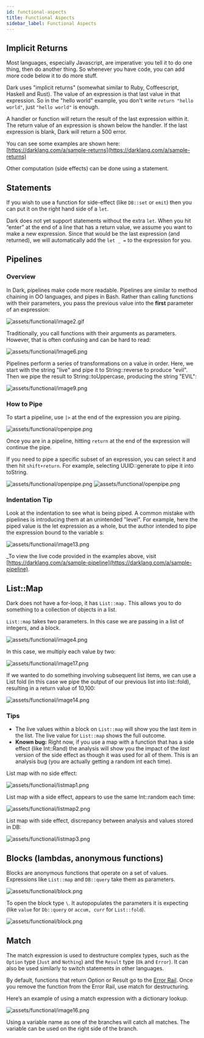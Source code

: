 ```yaml
---
id: functional-aspects
title: Functional Aspects
sidebar_label: Functional Aspects
---
```


## Implicit Returns

Most languages, especially Javascript, are imperative: you tell it to do one thing, then do another thing. So whenever you have code, you can add more code below it to do more stuff.

Dark uses "implicit returns" (somewhat similar to Ruby, Coffeescript, Haskell and Rust). The value of an expression is that last value in that expression. So in the "hello world" example, you don't write `return "hello world"`, just `"hello world"` is enough.

A handler or function will return the result of the last expression within it. The return value of an expression is shown below the handler. If the last expression is blank, Dark will return a 500 error.

You can see some examples are shown here: [https://darklang.com/a/sample-returns](https://darklang.com/a/sample-returns)

Other computation (side effects) can be done using a statement.

## Statements

If you wish to use a function for side-effect (like `DB::set` or `emit`) then you can put it on the right hand side of a `let`.

Dark does not yet support statements without the extra `let`. When you hit “enter” at the end of a line that has a return value, we assume you want to make a new expression. Since that would be the last expression (and returned), we will automatically add the `let _ =` to the expression for you.

## Pipelines

### Overview

In Dark, pipelines make code more readable. Pipelines are similar to method chaining in OO languages, and pipes in Bash. Rather than calling functions with their parameters, you pass the previous value into the **first** parameter of an expression:

![assets/functional/image2.gif](assets/functional/image2.gif)

Traditionally, you call functions with their arguments as parameters. However, that is often confusing and can be hard to read:

![assets/functional/Image6.png](assets/functional/image6.png)

Pipelines perform a series of transformations on a value in order. Here, we start with the string "live" and pipe it to String::reverse to produce "evil". Then we pipe the result to String::toUppercase, producing the string "EVIL":

![assets/functional/image9.png](assets/functional/image9.png)

### How to Pipe

To start a pipeline, use `|>` at the end of the expression you are piping.

![assets/functional/openpipe.png](assets/functional/openpipe.png)

Once you are in a pipeline, hitting `return` at the end of the expression will continue the pipe.

If you need to pipe a specific subset of an expression, you can select it and then hit `shift+return`. For example, selecting UUID::generate to pipe it into toString.

![assets/functional/openpipe.png](assets/functional/selectpipe.png)
![assets/functional/openpipe.png](assets/functional/successfulpipe.png)

### Indentation Tip

Look at the indentation to see what is being piped. A common mistake with pipelines is introducing them at an unintended "level". For example, here the piped value is the let expression as a whole, but the author intended to pipe the expression bound to the variable s:

![assets/functional/image13.png](assets/functional/image13.png)

\_To view the live code provided in the examples above, visit [https://darklang.com/a/sample-pipeline](https://darklang.com/a/sample-pipeline).

## List::Map

Dark does not have a for-loop, it has `List::map.` This allows you to do something to a collection of objects in a list.

`List::map` takes two parameters. In this case we are passing in a list of integers, and a block.

![assets/functional/image4.png](assets/functional/image4.png)

In this case, we multiply each value by two:

![assets/functional/image17.png](assets/functional/image17.png)

If we wanted to do something involving subsequent list items, we can use a List fold (in this case we pipe the output of our previous list into list::fold), resulting in a return value of 10,100:

![assets/functional/image14.png](assets/functional/image14.png)

### Tips

- The live values within a block on `List::map` will show you the last item in the list. The live value for `List::map` shows the full outcome.
- **Known bug:** Right now, if you use a map with a function that has a side effect (like Int::Rand) the analysis will show you the impact of the _last_ version of the side effect as though it was used for all of them. This is an analysis bug (you are actually getting a random int each time).

List map with no side effect:

![assets/functional/listmap1.png](assets/functional/listmap1.png)

List map with a side effect, appears to use the same Int::random each time:

![assets/functional/listmap2.png](assets/functional/listmap2.png)

List map with side effect, discrepancy between analysis and values stored in DB:

![assets/functional/listmap3.png](assets/functional/listmap3.png)

## Blocks (lambdas, anonymous functions)

Blocks are anonymous functions that operate on a set of values. Expressions like `List::map` and `DB::query` take them as parameters.

![assets/functional/block.png](assets/functional/block.png)

To open the block type `\`. It autopopulates the parameters it is expecting (like `value` for `Db::query` or `accum, curr` for `List::fold`).

![assets/functional/block.png](assets/functional/blockfilter.png)

## Match

The match expression is used to destructure complex types, such as the `Option` type (`Just` and `Nothing`) and the `Result` type (`Ok` and `Error`). It can also be used similarly to switch statements in other languages. 

By default, functions that return Option or Result go to the [Error Rail](https://darklang.github.io/docs/unique-aspects#functions-that-use-error-rail). Once you remove the function from the Error Rail, use match for destructuring.

Here’s an example of using a match expression with a dictionary lookup.

![assets/functional/image16.png](assets/functional/image16.png)

Using a variable name as one of the branches will catch all matches. The variable can be used on the right side of the branch.
